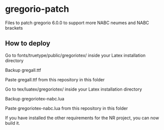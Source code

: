 # gregorio-patch
Files to patch gregorio 6.0.0 to support more NABC neumes and NABC brackets

## How to deploy

Go to fonts/truetype/public/gregoriotex/ inside your Latex installation directory

Backup gregall.ttf

Paste gregall.ttf from this repository in this folder

Go to tex/luatex/gregoriotex/ inside your Latex installation directory

Backup gregoriotex-nabc.lua

Paste gregoriotex-nabc.lua from this repository in this folder

If you have installed the other requirements for the NR project, you can now build it.
